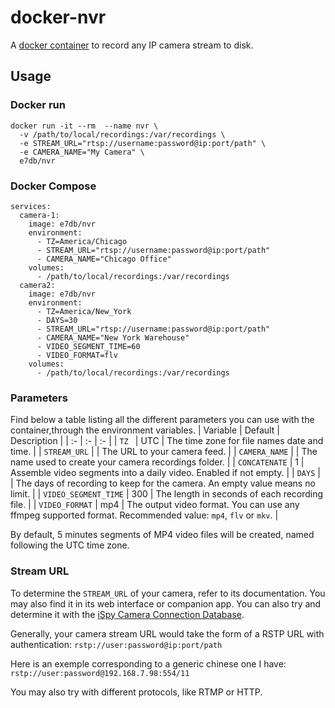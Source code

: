 # docker-nvr

A [docker container](https://hub.docker.com/r/e7db/nvr) to record any IP camera stream to disk.

## Usage

### Docker run

```
docker run -it --rm  --name nvr \
  -v /path/to/local/recordings:/var/recordings \
  -e STREAM_URL="rtsp://username:password@ip:port/path" \
  -e CAMERA_NAME="My Camera" \
  e7db/nvr
```

### Docker Compose

```
services:
  camera-1:
    image: e7db/nvr
    environment:
      - TZ=America/Chicago
      - STREAM_URL="rtsp://username:password@ip:port/path"
      - CAMERA_NAME="Chicago Office"
    volumes:
      - /path/to/local/recordings:/var/recordings
  camera2:
    image: e7db/nvr
    environment:
      - TZ=America/New_York
      - DAYS=30
      - STREAM_URL="rtsp://username:password@ip:port/path"
      - CAMERA_NAME="New York Warehouse"
      - VIDEO_SEGMENT_TIME=60
      - VIDEO_FORMAT=flv
    volumes:
      - /path/to/local/recordings:/var/recordings
```


### Parameters

Find below a table listing all the different parameters you can use with the container,through the environment variables.
| Variable             | Default       | Description |
| :-                   | :-            | :- |
| `TZ `                | UTC           | The time zone for file names date and time. |
| `STREAM_URL`         |               | The URL to your camera feed. |
| `CAMERA_NAME`        |               | The name used to create your camera recordings folder. |
| `CONCATENATE`        | 1             | Assemble video segments into a daily video. Enabled if not empty. |
| `DAYS`               |               | The days of recording to keep for the camera. An empty value means no limit. |
| `VIDEO_SEGMENT_TIME` | 300           | The length in seconds of each recording file. |
| `VIDEO_FORMAT`       | mp4           | The output video format. You can use any ffmpeg supported format. Recommended value: `mp4`, `flv` or `mkv`. |

By default, 5 minutes segments of MP4 video files will be created, named following the UTC time zone.

### Stream URL

To determine the `STREAM_URL` of your camera, refer to its documentation. You may also find it in its web interface or companion app. You can also try and determine it with the [iSpy Camera Connection Database](https://www.ispyconnect.com/cameras).

Generally, your camera stream URL would take the form of a RSTP URL with authentication:
`rstp://user:password@ip:port/path`

Here is an exemple corresponding to a generic chinese one I have:
`rstp://user:password@192.168.7.98:554/11`

You may also try with different protocols, like RTMP or HTTP.
